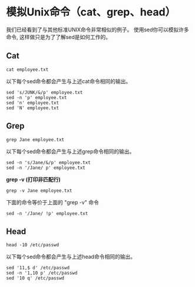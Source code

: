 # 模拟Unix命令（cat、grep、head）

我们已经看到了与其他标准UNIX命令非常相似的例子。 使用sed你可以模拟许多命令, 这样做只是为了了解sed是如何工作的。

## Cat

```
cat employee.txt
```

以下每个sed命令都会产生与上述cat命令相同的输出。

```
sed 's/JUNK/&/p' employee.txt
sed -n 'p' employee.txt
sed 'n' employee.txt
sed 'N' employee.txt
```

## Grep


```
grep Jane employee.txt
```

以下每个sed命令都会产生与上述grep命令相同的输出。

```
sed -n 's/Jane/&/p' employee.txt
sed -n '/Jane/ p' employee.txt
```

__grep -v (打印非匹配行)__

```
grep -v Jane employee.txt
```

下面的命令等价于上面的 "grep -v" 命令

```
sed -n '/Jane/ !p' employee.txt
```

## Head

```
head -10 /etc/passwd
```

以下每个sed命令都会产生与上述head命令相同的输出。

```
sed '11,$ d' /etc/passwd
sed -n '1,10 p' /etc/passwd
sed '10 q' /etc/passwd
```
